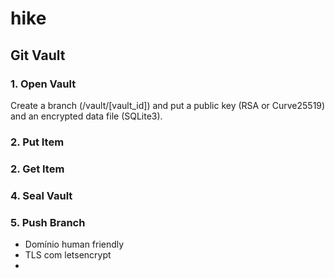 # hike

## Git Vault

### 1. Open Vault

Create a branch (/vault/[vault_id]) and put a public key (RSA or Curve25519) and an encrypted data file (SQLite3).

### 2. Put Item

### 2. Get Item

### 4. Seal Vault

### 5. Push Branch

- Domínio human friendly
- TLS com letsencrypt
- 